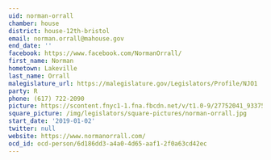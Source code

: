 ```yaml
---
uid: norman-orrall
chamber: house
district: house-12th-bristol
email: norman.orrall@mahouse.gov
end_date: ''
facebook: https://www.facebook.com/NormanOrrall/
first_name: Norman
hometown: Lakeville
last_name: Orrall
malegislature_url: https://malegislature.gov/Legislators/Profile/NJO1
party: R
phone: (617) 722-2090
picture: https://scontent.fnyc1-1.fna.fbcdn.net/v/t1.0-9/27752041_933759086792135_7454345840780601133_n.jpg?_nc_cat=108&_nc_ht=scontent.fnyc1-1.fna&oh=c428f0c33ad3dd228e854e5d25e2e188&oe=5CD9A4B7
square_picture: /img/legislators/square-pictures/norman-orrall.jpg
start_date: '2019-01-02'
twitter: null
website: https://www.normanorrall.com/
ocd_id: ocd-person/6d186dd3-a4a0-4d65-aaf1-2f0a63cd42ec
---
```

